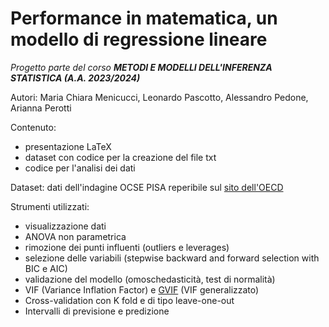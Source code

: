 # Performance in matematica, un modello di regressione lineare
_Progetto parte del corso __METODI E MODELLI DELL'INFERENZA STATISTICA (A.A. 2023/2024)___

Autori: Maria Chiara Menicucci, Leonardo Pascotto, Alessandro Pedone, Arianna Perotti

Contenuto:
- presentazione LaTeX
- dataset con codice per la creazione del file txt
- codice per l'analisi dei dati

Dataset: dati dell'indagine OCSE PISA reperibile sul [sito dell'OECD](https://www.oecd.org/pisa/data/)

Strumenti utilizzati:
- visualizzazione dati
- ANOVA non parametrica
- rimozione dei punti influenti (outliers e leverages)
- selezione delle variabili (stepwise backward and forward selection with BIC e AIC)
- validazione del modello (omoschedasticità, test di normalità)
- VIF (Variance Inflation Factor) e [GVIF](https://stats.stackexchange.com/questions/430412/vif-for-categorical-variable-with-more-than-2-categories) (VIF generalizzato)
- Cross-validation con K fold e di tipo leave-one-out
- Intervalli di previsione e predizione
